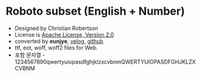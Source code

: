 # Roboto subset (English + Number)
- Designed by Christian Robertson
- License is [Apache License, Version 2.0](http://www.apache.org/licenses/LICENSE-2.0)
- converted by **eunjye**, [velog](https://velog.io/@eunjye), [github](https://github.com/eunjye/)
- ttf, eot, woff, woff2 files for Web.
- 포함 문자열 - 1234567890qwertyuiopasdfghjklzxcvbnmQWERTYUIOPASDFGHJKLZXCVBNM